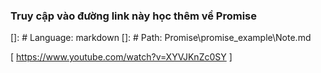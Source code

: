 ### Truy cập vào đường link này học thêm về Promise
[]: # Language: markdown
[]: # Path: Promise\promise_example\Note.md

[ https://www.youtube.com/watch?v=XYVJKnZc0SY ]